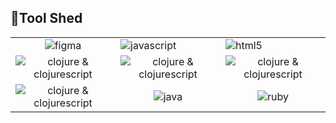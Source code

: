 
## 🧰Tool Shed

<table align="center">
 <tr >
 
  <td align="center">
   <img src=https://img.shields.io/badge/Figma/-n2-%2324292e.svg?&style=for-the-badge&logo=figma&logoColor=white alt="figma" />
  </td> 

  <td>
   <img src=https://img.shields.io/badge/JavaScript-n2-%2324292e.svg?&style=for-the-badge&logo=javascript&logoColor=white alt="javascript" />
  </td> 

  <td>
   <img src=https://img.shields.io/badge/HTML5-n2-%2324292e.svg?&style=for-the-badge&logo=html5&logoColor=white alt="html5" />
  </td> 
  
 </tr>

  <tr align="center">
 
  <td>
   <img src=https://img.shields.io/badge/Clojure(Script)-n2-%2324292e.svg?&style=for-the-badge&logo=react&logoColor=white alt="clojure & clojurescript" />
  </td> 

  <td>
   <img src=https://img.shields.io/badge/CSS3-n2-%2324292e.svg?&style=for-the-badge&logo=css3&logoColor=white alt="clojure & clojurescript" />
  </td> 

  <td>
   <img src=https://img.shields.io/badge/Jekyll-n2-%2324292e.svg?&style=for-the-badge&logo=jekyll&logoColor=white alt="clojure & clojurescript" />
  </td> 
  
 </tr>

  <tr align="center">
 
  <td>
   <img src=https://img.shields.io/badge/React-n2-%2324292e.svg?&style=for-the-badge&logo=react&logoColor=white alt="clojure & clojurescript" />
  </td> 

  <td>
   <img src=https://img.shields.io/badge/Java-n2-%2324292e.svg?&style=for-the-badge&logo=java&logoColor=white alt="java" />
  </td> 

  <td>
   <img src=https://img.shields.io/badge/Ruby-n2-%2324292e.svg?&style=for-the-badge&logo=ruby&logoColor=white alt="ruby" />
  </td> 
  
 </tr>
</table>  

